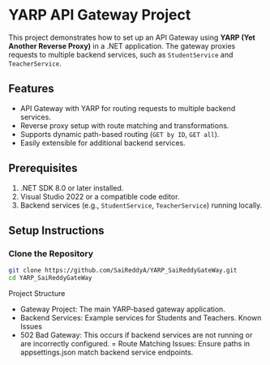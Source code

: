 # YARP API Gateway Project

This project demonstrates how to set up an API Gateway using **YARP (Yet Another Reverse Proxy)** in a .NET application. The gateway proxies requests to multiple backend services, such as `StudentService` and `TeacherService`.

## Features
- API Gateway with YARP for routing requests to multiple backend services.
- Reverse proxy setup with route matching and transformations.
- Supports dynamic path-based routing (`GET by ID`, `GET all`).
- Easily extensible for additional backend services.

## Prerequisites
1. .NET SDK 8.0 or later installed.
2. Visual Studio 2022 or a compatible code editor.
3. Backend services (e.g., `StudentService`, `TeacherService`) running locally.

## Setup Instructions

### Clone the Repository
```bash
git clone https://github.com/SaiReddyA/YARP_SaiReddyGateWay.git
cd YARP_SaiReddyGateWay
```
Project Structure
- Gateway Project: The main YARP-based gateway application.
- Backend Services: Example services for Students and Teachers.
Known Issues
- 502 Bad Gateway: This occurs if backend services are not running or are incorrectly configured.
= Route Matching Issues: Ensure paths in appsettings.json match backend service endpoints.


